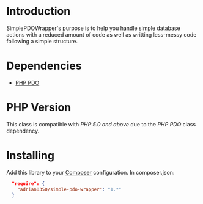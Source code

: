 # Introduction

SimplePDOWrapper's purpose is to help you handle simple database actions with a reduced
amount of code as well as writting less-messy code following a simple structure.

# Dependencies

 * [PHP PDO](http://php.net/manual/en/book.pdo.php)

# PHP Version

This class is compatible with *PHP 5.0 and above* due to the *PHP PDO* class dependency.

# Installing
Add this library to your [Composer](https://packagist.org/packages/adrian0350/simple-pdo-wrapper) configuration. In
composer.json:
```json
  "require": {
    "adrian0350/simple-pdo-wrapper": "1.*"
  }
```
